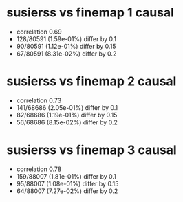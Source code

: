 # susierss vs finemap  1 causal

- correlation 0.69
- 128/80591 (1.59e-01%) differ by 0.1
- 90/80591 (1.12e-01%) differ by 0.15
- 67/80591 (8.31e-02%) differ by 0.2


# susierss vs finemap  2 causal

- correlation 0.73
- 141/68686 (2.05e-01%) differ by 0.1
- 82/68686 (1.19e-01%) differ by 0.15
- 56/68686 (8.15e-02%) differ by 0.2


# susierss vs finemap  3 causal

- correlation 0.78
- 159/88007 (1.81e-01%) differ by 0.1
- 95/88007 (1.08e-01%) differ by 0.15
- 64/88007 (7.27e-02%) differ by 0.2


